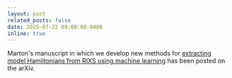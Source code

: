 ```yaml
---
layout: post
related_posts: false
date: 2025-07-22 09:00:00-0400
inline: true
---
```


Marton's manuscript in which we develop new methods for [extracting model Hamiltonians from RIXS using machine learning](/publications/#lajer2025hamiltonian) has been posted on the arXiv.

